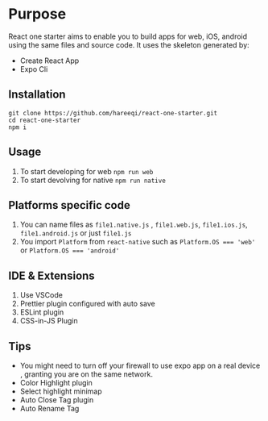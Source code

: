 # Purpose 
React one starter aims to enable you to build apps for web, iOS, android using the same files and source code. It uses the skeleton generated by:
* Create React App
* Expo Cli

## Installation
```
git clone https://github.com/hareeqi/react-one-starter.git
cd react-one-starter
npm i
```


## Usage 
1. To start developing for web `npm run web`
2. To start devolving for native `npm run native`


## Platforms specific code 
1. You can name files as `file1.native.js` , `file1.web.js`, `file1.ios.js`, `file1.android.js` or just `file1.js`
2. You import `Platform` from `react-native` such as `Platform.OS === 'web'` or  `Platform.OS === 'android'` 


## IDE & Extensions 
1. Use VSCode 
2. Prettier plugin configured with auto save
3. ESLint plugin
4. CSS-in-JS Plugin

## Tips 
* You might need to turn off your firewall to use expo app on a real device , granting you are on the same network.
* Color Highlight plugin 
* Select highlight minimap 
* Auto Close Tag plugin
* Auto Rename Tag


